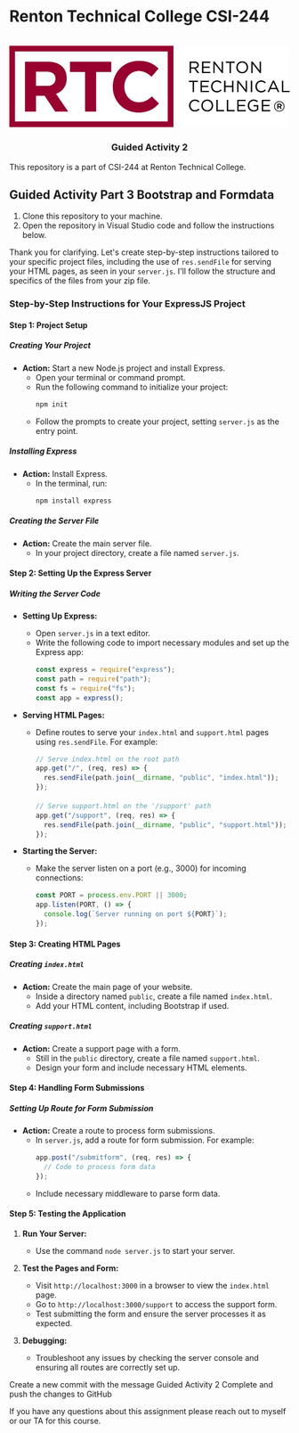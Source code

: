 # Renton Technical College CSI-244
<br />    

<div align="center">  
    <img src="logo.jpg" alt="Logo">
    <h3 align="center">Guided Activity 2</h3>
</div>

This repository is a part of CSI-244 at Renton Technical College.

## Guided Activity Part 3 Bootstrap and Formdata
1. Clone this repository to your machine.
2. Open the repository in Visual Studio code and follow the instructions below.

Thank you for clarifying. Let's create step-by-step instructions tailored to your specific project files, including the use of `res.sendFile` for serving your HTML pages, as seen in your `server.js`. I'll follow the structure and specifics of the files from your zip file.

### Step-by-Step Instructions for Your ExpressJS Project

#### Step 1: Project Setup

##### Creating Your Project
- **Action:** Start a new Node.js project and install Express.
  - Open your terminal or command prompt.
  - Run the following command to initialize your project:
    ```powershell
    npm init
    ```
  - Follow the prompts to create your project, setting `server.js` as the entry point.

##### Installing Express
- **Action:** Install Express.
  - In the terminal, run:
    ```powershell
    npm install express
    ```

##### Creating the Server File
- **Action:** Create the main server file.
  - In your project directory, create a file named `server.js`.

#### Step 2: Setting Up the Express Server

##### Writing the Server Code
- **Setting Up Express:**
  - Open `server.js` in a text editor.
  - Write the following code to import necessary modules and set up the Express app:
    ```javascript
    const express = require("express");
    const path = require("path");
    const fs = require("fs");
    const app = express();
    ```

- **Serving HTML Pages:**
  - Define routes to serve your `index.html` and `support.html` pages using `res.sendFile`. For example:
    ```javascript
    // Serve index.html on the root path
    app.get("/", (req, res) => {
      res.sendFile(path.join(__dirname, "public", "index.html"));
    });

    // Serve support.html on the '/support' path
    app.get("/support", (req, res) => {
      res.sendFile(path.join(__dirname, "public", "support.html"));
    });
    ```

- **Starting the Server:**
  - Make the server listen on a port (e.g., 3000) for incoming connections:
    ```javascript
    const PORT = process.env.PORT || 3000;
    app.listen(PORT, () => {
      console.log(`Server running on port ${PORT}`);
    });
    ```

#### Step 3: Creating HTML Pages

##### Creating `index.html`
- **Action:** Create the main page of your website.
  - Inside a directory named `public`, create a file named `index.html`.
  - Add your HTML content, including Bootstrap if used.

##### Creating `support.html`
- **Action:** Create a support page with a form.
  - Still in the `public` directory, create a file named `support.html`.
  - Design your form and include necessary HTML elements.

#### Step 4: Handling Form Submissions

##### Setting Up Route for Form Submission
- **Action:** Create a route to process form submissions.
  - In `server.js`, add a route for form submission. For example:
    ```javascript
    app.post("/submitform", (req, res) => {
      // Code to process form data
    });
    ```
  - Include necessary middleware to parse form data.

#### Step 5: Testing the Application

1. **Run Your Server:**
   - Use the command `node server.js` to start your server.

2. **Test the Pages and Form:**
   - Visit `http://localhost:3000` in a browser to view the `index.html` page.
   - Go to `http://localhost:3000/support` to access the support form.
   - Test submitting the form and ensure the server processes it as expected.

3. **Debugging:**
   - Troubleshoot any issues by checking the server console and ensuring all routes are correctly set up.


Create a new commit with the message Guided Activity 2 Complete and push the changes to GitHub


If you have any questions about this assignment please reach out to myself or our TA for this course.
